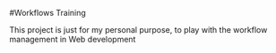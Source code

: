 #Workflows Training

This project is just for my personal purpose, to play with the workflow management in Web development